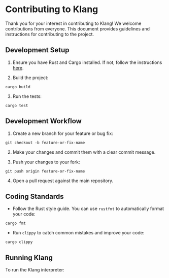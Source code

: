 # Contributing to Klang

Thank you for your interest in contributing to Klang! We welcome contributions from everyone. This document provides guidelines and instructions for contributing to the project.

## Development Setup

1. Ensure you have Rust and Cargo installed. If not, follow the instructions [here](https://www.rust-lang.org/tools/install).

2. Build the project:

```
cargo build
```

3. Run the tests:

```
cargo test
```

## Development Workflow

1. Create a new branch for your feature or bug fix:

```
git checkout -b feature-or-fix-name
```

2. Make your changes and commit them with a clear commit message.

3. Push your changes to your fork:

```
git push origin feature-or-fix-name
```

4. Open a pull request against the main repository.

## Coding Standards

- Follow the Rust style guide. You can use `rustfmt` to automatically format your code:

```
cargo fmt
```

- Run `clippy` to catch common mistakes and improve your code:

```
cargo clippy
```

## Running Klang

To run the Klang interpreter:
